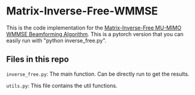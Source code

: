 # Matrix-Inverse-Free-WMMSE
This is the code implementation for the [Matrix-Inverse-Free MU-MIMO WMMSE Beamforming Algorithm](https://ieeexplore.ieee.org/abstract/document/10021866).
This is a pytorch version that you can easily run with "python inverse_free.py". 

## Files in this repo
`inverse_free.py`: The main function. Can be directly run to get the results.

`utils.py`: This file contains the util functions.

